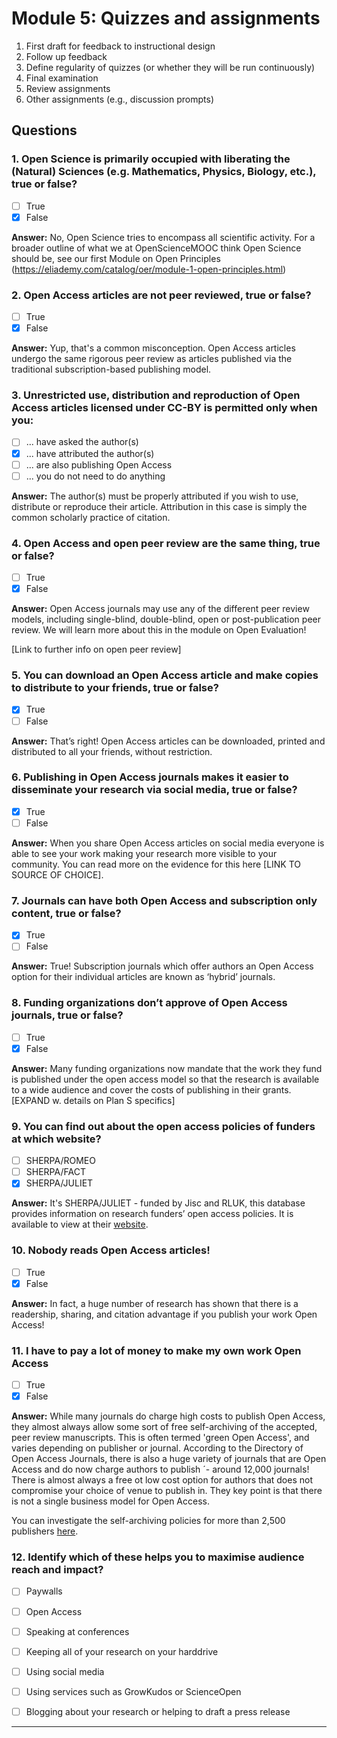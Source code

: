 # Module 5: Quizzes and assignments

1. First draft for feedback to instructional design
2. Follow up feedback
3. Define regularity of quizzes (or whether they will be run continuously)
4. Final examination
5. Review assignments  
6. Other assignments (e.g., discussion prompts)

## Questions

### 1. Open Science is primarily occupied with liberating the (Natural) Sciences (e.g. Mathematics, Physics, Biology, etc.), true or false?

- [ ] True
- [X] False

**Answer:** No, Open Science tries to encompass all scientific activity. For a broader outline of what we at OpenScienceMOOC think Open Science should be, see our first Module on Open Principles (https://eliademy.com/catalog/oer/module-1-open-principles.html)

### 2. Open Access articles are not peer reviewed, true or false?

- [ ] True
- [X] False

**Answer:** Yup, that's a common misconception. Open Access articles undergo the same rigorous peer review as articles published via the traditional subscription-based publishing model.

### 3. Unrestricted use, distribution and reproduction of Open Access articles licensed under CC-BY is permitted only when you:

- [ ] ... have asked the author(s)
- [X] ... have attributed the author(s)
- [ ] ... are also publishing Open Access
- [ ] ... you do not need to do anything

**Answer:** The author(s) must be properly attributed if you wish to use, distribute or reproduce their article. Attribution in this case is simply the common scholarly practice of citation.

### 4. Open Access and open peer review are the same thing, true or false?

- [ ] True
- [X] False

**Answer:** Open Access journals may use any of the different peer review models, including single-blind, double-blind, open or post-publication peer review. We will learn more about this in the module on Open Evaluation!

[Link to further info on open peer review]

### 5. You can download an Open Access article and make copies to distribute to your friends, true or false?

- [X] True
- [ ] False

**Answer:** That’s right! Open Access articles can be downloaded, printed and distributed to all your friends, without restriction.

### 6. Publishing in Open Access journals makes it easier to disseminate your research via social media, true or false?

- [X] True
- [ ] False

**Answer:** When you share Open Access articles on social media everyone is able to see your work making your research more visible to your community. You can read more on the evidence for this here [LINK TO SOURCE OF CHOICE].

### 7. Journals can have both Open Access and subscription only content, true or false?

- [X] True
- [ ] False

**Answer:** True! Subscription journals which offer authors an Open Access option for their individual articles are known as ‘hybrid’ journals.


### 8. Funding organizations don’t approve of Open Access journals, true or false?

- [ ] True
- [X] False

**Answer:** Many funding organizations now mandate that the work they fund is published under the open access model so that the research is available to a wide audience and cover the costs of publishing in their grants. [EXPAND w. details on Plan S specifics]

### 9. You can find out about the open access policies of funders at which website?

- [ ] SHERPA/ROMEO
- [ ] SHERPA/FACT
- [X] SHERPA/JULIET

**Answer:** It's SHERPA/JULIET - funded by Jisc and RLUK, this database provides information on research funders’ open access policies. It is available to view at their [website](http://www.sherpa.ac.uk/juliet/).


### 10. Nobody reads Open Access articles!

- [ ] True
- [X] False

**Answer:** In fact, a huge number of research has shown that there is a readership, sharing, and citation advantage if you publish your work Open Access!

### 11. I have to pay a lot of money to make my own work Open Access

- [ ] True
- [X] False

**Answer:** While many journals do charge high costs to publish Open Access, they almost always allow some sort of free self-archiving of the accepted, peer review manuscripts. This is often termed 'green Open Access', and varies depending on publisher or journal. According to the Directory of Open Access Journals, there is also a huge variety of journals that are Open Access and do now charge authors to publish  ´- around 12,000 journals! There is almost always a free ot low cost option for authors that does not compromise your choice of venue to publish in. They key point is that there is not a single business model for Open Access.

You can investigate the self-archiving policies for more than 2,500 publishers [here](http://sherpa.mimas.ac.uk/romeo/statistics.php?la=en&fIDnum=|&mode=simple).

### 12. Identify which of these helps you to maximise audience reach and impact?

- [ ] Paywalls
- [ ] Open Access
- [ ] Speaking at conferences
- [ ] Keeping all of your research on your harddrive
- [ ] Using social media
- [ ] Using services such as GrowKudos or ScienceOpen
- [ ] Blogging about your research or helping to draft a press release



---------------------
